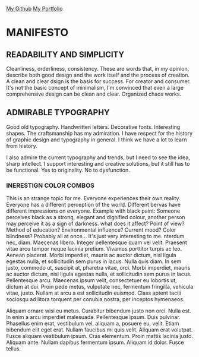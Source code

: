 [My Github](https://github.com/Natalie2509/english-for-designers/edit/main/01-design-manifesto/index.md)
[My Portfolio](https://nataliedurinska.myportfolio.com/work)

# MANIFESTO

## READABILITY AND SIMPLICITY
Cleanliness, orderliness, consistency.
These are words that, in my opinion, describe both good design and the work itself and the process of creation.
A clean and clear dsign is the basis for success. For creator and consumer.
It's not the basic concept of minimalism, I'm convinced that even a large comprehensive design can be clean and clear. Organized chaos works.


## ADMIRABLE TYPOGRAPHY

Good old typography. Handwritten letters. Decorative fonts. Interesting shapes. The craftsmanship has my admiration.
I have respect for the history of graphic design and typography in general. I think we have a lot to learn from history.

I also admire the current typography and trends, but I need to see the idea, sharp intellect. I support interesting and creative solutions, but it still has to be functional.
Yes to originality. No to dysfunction.


### INERESTIGN COLOR COMBOS
This is an strange topic for me. Everyone experiences their own reality. Everyone has a different perception of the world. Different bervas have different impressions on everyone.
Example with black paint: Someone perceives black as a strong, elegant and dignified colour, another person may perceive it as a sign of darkness.
what does it affect? Point of view? Method of education? Environmental influence? Current mood? Color blindness?
Probably all at once... It's just very interesting to me.
nterdum nec, diam. Maecenas libero. Integer pellentesque quam vel velit. Praesent vitae arcu tempor neque lacinia pretium. Vivamus porttitor turpis ac leo. Aenean placerat. Morbi imperdiet, mauris ac auctor dictum, nisl ligula egestas nulla, et sollicitudin sem purus in lacus. Nulla quis diam. In sem justo, commodo ut, suscipit at, pharetra vitae, orci. Morbi imperdiet, mauris ac auctor dictum, nisl ligula egestas nulla, et sollicitudin sem purus in lacus. Pellentesque arcu. Maecenas ipsum velit, consectetuer eu lobortis ut, dictum at dui. Proin pede metus, vulputate nec, fermentum fringilla, vehicula vitae, justo. Nullam at arcu a est sollicitudin euismod. Class aptent taciti sociosqu ad litora torquent per conubia nostra, per inceptos hymenaeos.

Aliquam ornare wisi eu metus. Curabitur bibendum justo non orci. Nulla est. In enim a arcu imperdiet malesuada. Pellentesque ipsum. Duis pulvinar. Phasellus enim erat, vestibulum vel, aliquam a, posuere eu, velit. Etiam bibendum elit eget erat. Nullam faucibus mi quis velit. Aliquam erat volutpat. Fusce aliquam vestibulum ipsum. Cras elementum. Proin mattis lacinia justo. Aliquam ante. Nullam dapibus fermentum ipsum. Aliquam id dolor. Fusce tellus.

